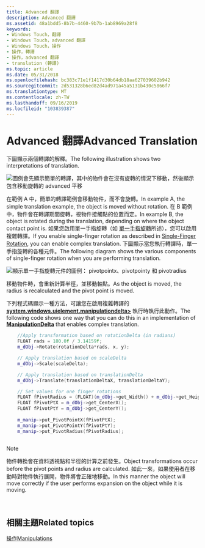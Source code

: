 ```yaml
---
title: Advanced 翻譯
description: Advanced 翻譯
ms.assetid: 48a1bdd5-8b7b-4460-9b7b-1ab8969a28f8
keywords:
- Windows Touch，翻譯
- Windows Touch，advanced 翻譯
- Windows Touch，操作
- 操作，轉譯
- 操作，advanced 翻譯
- translation (轉譯)
ms.topic: article
ms.date: 05/31/2018
ms.openlocfilehash: bc383c71e1f1417d30b64db18aa627039602b942
ms.sourcegitcommit: 2d531328b6ed82d4ad971a45a5131b430c5866f7
ms.translationtype: MT
ms.contentlocale: zh-TW
ms.lasthandoff: 09/16/2019
ms.locfileid: "103839387"
---
```

# <a name="advanced-translation"></a><span data-ttu-id="6a647-109">Advanced 翻譯</span><span class="sxs-lookup"><span data-stu-id="6a647-109">Advanced Translation</span></span>

<span data-ttu-id="6a647-110">下圖顯示兩個轉譯的解釋。</span><span class="sxs-lookup"><span data-stu-id="6a647-110">The following illustration shows two interpretations of translation.</span></span>

![圖例會先顯示簡單的轉譯，其中的物件會在沒有旋轉的情況下移動，然後顯示包含移動旋轉的 advanced 平移](images/translation.png)

<span data-ttu-id="6a647-112">在範例 A 中，簡單的轉譯範例會移動物件，而不會旋轉。</span><span class="sxs-lookup"><span data-stu-id="6a647-112">In example A, the simple translation example, the object is moved without rotation.</span></span> <span data-ttu-id="6a647-113">在 B 範例中，物件會在轉譯期間旋轉，視物件接觸點的位置而定。</span><span class="sxs-lookup"><span data-stu-id="6a647-113">In example B, the object is rotated during the translation, depending on where the object contact point is.</span></span> <span data-ttu-id="6a647-114">如果您啟用單一手指旋轉（如 [單一手指旋轉](single-finger-rotation.md)所述），您可以啟用複雜轉譯。</span><span class="sxs-lookup"><span data-stu-id="6a647-114">If you enable single-finger rotation as described in [Single-Finger Rotation](single-finger-rotation.md), you can enable complex translation.</span></span> <span data-ttu-id="6a647-115">下圖顯示當您執行轉譯時，單一手指旋轉的各種元件。</span><span class="sxs-lookup"><span data-stu-id="6a647-115">The following diagram shows the various components of single-finger rotation when you are performing translation.</span></span>

![顯示單一手指旋轉元件的圖例： pivotpointx、pivotpointy 和 pivotradius](images/translation-complex-components.png)

<span data-ttu-id="6a647-117">移動物件時，會重新計算半徑，並移動軸點。</span><span class="sxs-lookup"><span data-stu-id="6a647-117">As the object is moved, the radius is recalculated and the pivot point is moved.</span></span>

<span data-ttu-id="6a647-118">下列程式碼顯示一種方法，可讓您在啟用複雜轉譯的 [**system.windows.uielement.manipulationdelta>**](/windows/win32/api/manipulations/nf-manipulations-_imanipulationevents-manipulationdelta) 執行時執行此動作。</span><span class="sxs-lookup"><span data-stu-id="6a647-118">The following code shows one way that you can do this in an implementation of [**ManipulationDelta**](/windows/win32/api/manipulations/nf-manipulations-_imanipulationevents-manipulationdelta) that enables complex translation.</span></span>


```C++
    //Apply transformation based on rotationDelta (in radians)
    FLOAT rads = 180.0f / 3.14159f;
    m_dObj->Rotate(rotationDelta*rads, x, y);

    // Apply translation based on scaleDelta
    m_dObj->Scale(scaleDelta);

    // Apply translation based on translationDelta
    m_dObj->Translate(translationDeltaX, translationDeltaY);

    // Set values for one finger rotations
    FLOAT fPivotRadius = (FLOAT)(m_dObj->get_Width() + m_dObj->get_Height())/8.0f;
    FLOAT fPivotPtX = m_dObj->get_CenterX();
    FLOAT fPivotPtY = m_dObj->get_CenterY();
        
    m_manip->put_PivotPointX(fPivotPtX);
    m_manip->put_PivotPointY(fPivotPtY);
    m_manip->put_PivotRadius(fPivotRadius);       
   
```



> [!Note]  
> <span data-ttu-id="6a647-119">物件轉換會在資料透視點和半徑的計算之前發生。</span><span class="sxs-lookup"><span data-stu-id="6a647-119">Object transformations occur before the pivot points and radius are calculated.</span></span> <span data-ttu-id="6a647-120">如此一來，如果使用者在移動時對物件執行展開，物件將會正確地移動。</span><span class="sxs-lookup"><span data-stu-id="6a647-120">In this manner the object will move correctly if the user performs expansion on the object while it is moving.</span></span>

 

## <a name="related-topics"></a><span data-ttu-id="6a647-121">相關主題</span><span class="sxs-lookup"><span data-stu-id="6a647-121">Related topics</span></span>

<dl> <dt>

[<span data-ttu-id="6a647-122">操作</span><span class="sxs-lookup"><span data-stu-id="6a647-122">Manipulations</span></span>](getting-started-with-manipulations.md)
</dt> </dl>

 

 




